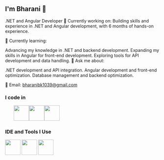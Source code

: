 ##  I'm Bharani 👋
.NET and Angular Developer
👀 Currently working on:
Building skills and experience in .NET and Angular development, with 6 months of hands-on experience.

🌱 Currently learning:

Advancing my knowledge in .NET and backend development.
Expanding my skills in Angular for front-end development.
Exploring tools for API development and data handling.
💬 Ask me about:

.NET development and API integration.
Angular development and front-end optimization.
Database management and backend optimization.


📧 Email: bharanibk1039@gmail.com


 ### I code in
<img height="15" width="10" src="https://github.com/user-attachments/assets/ef0f7a4d-dbe8-40ff-96a7-ea2dc07450a"/>
<img height="10" width="10" src=https://img.icons8.com/color/48/django.png >
<img height="50" width="50" src="https://img.icons8.com/color/48/000000/html-5.png" /><img height="50" width="50" src="https://img.icons8.com/color/48/000000/css3.png" /><img height="50" width="50" src="https://img.icons8.com/fluency/48/mysql-logo.png"/>


### IDE and Tools I Use
<img height="50" width="50" src="https://img.icons8.com/color/48/000000/visual-studio-code-2019.png"/> <img height="50" width="50" src="https://img.icons8.com/color/48/000000/pycharm.png"/> <img height="50" width="50" src="https://img.icons8.com/glyph-neue/64/github.png"/> 

